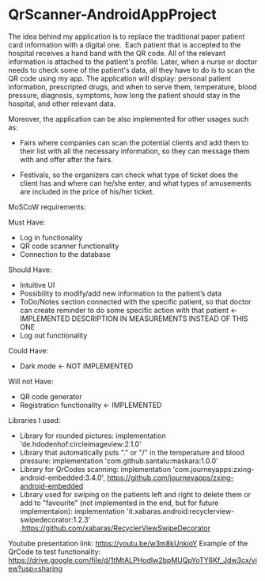 # QrScanner-AndroidAppProject
The idea behind my application is to replace the traditional paper patient card information with a digital one. 
Each patient that is accepted to the hospital receives a hand band with the QR code. All of the relevant information is attached to the patient's profile. Later, when a nurse or doctor needs to check some of the patient's data, all they have to do is to scan the QR code using my app. The application will display: personal patient information, prescripted drugs, and when to serve them, temperature, blood pressure, diagnosis,  symptoms, how long the patient should stay in the hospital, and other relevant data.

Moreover, the application can be also implemented for other usages such as: 

- Fairs where companies can scan the potential clients and add them to their list with all the necessary information, so they can message them with and offer after the fairs.

- Festivals, so the organizers can check what type of ticket does the client has and where can he/she enter, and what types of amusements are included in the price of his/her ticket.




MoSCoW requirements:

Must Have:
- Log in functionality
- QR code scanner functionality
- Connection to the database

Should Have:
- Intuitive UI
- Possibility to modify/add new information to the patient’s data
- ToDo/Notes section connected with the specific patient, so that doctor can create reminder to do some specific action with that patient <-  IMPLEMENTED DESCRIPTION IN MEASUREMENTS INSTEAD OF THIS ONE
- Log out functionality

Could Have:
- Dark mode <- NOT IMPLEMENTED

Will not Have:
- QR code generator
- Registration functionality <- IMPLEMENTED



Libraries I used:
- Library for rounded pictures: implementation 'de.hdodenhof:circleimageview:2.1.0' 
- Library that automatically puts "." or "/" in the temperature and blood pressure: implementation 'com.github.santalu:maskara:1.0.0'
- Library for QrCodes scanning: implementation 'com.journeyapps:zxing-android-embedded:3.4.0', https://github.com/journeyapps/zxing-android-embedded
- Library used for swiping on the patients left and right to delete them or add to "favourite" (not implemented in the end, but for future implementaion):  implementation 'it.xabaras.android:recyclerview-swipedecorator:1.2.3' ,https://github.com/xabaras/RecyclerViewSwipeDecorator


Youtube presentation link: https://youtu.be/w3m8kUnkioY
Example of the QrCode to test functionality: https://drive.google.com/file/d/1tMtALPHodIw2bpMUQpYoTY6Kf_Jdw3cx/view?usp=sharing
